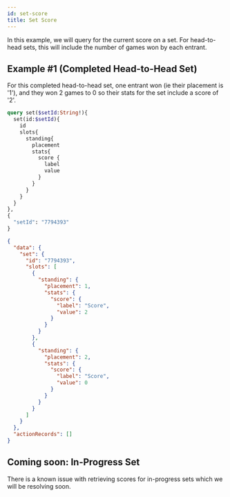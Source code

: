 ```yaml
---
id: set-score
title: Set Score
---
```


In this example, we will query for the current score on a set.
For head-to-head sets, this will include the number of games won by each entrant.

## Example #1 (Completed Head-to-Head Set)

For this completed head-to-head set, one entrant won (ie their placement is '1'),
 and they won 2 games to 0 so their stats for the set include a score of '2'.

<!--DOCUSAURUS_CODE_TABS-->
<!--Request-->

```GraphQL
query set($setId:String!){
  set(id:$setId){
    id
    slots{
      standing{
        placement
        stats{
          score {
            label
            value
          }
        }
      }
    }
  }
},
{
  "setId": "7794393"
}
```

<!--Response-->

```json
{
  "data": {
    "set": {
      "id": "7794393",
      "slots": [
        {
          "standing": {
            "placement": 1,
            "stats": {
              "score": {
                "label": "Score",
                "value": 2
              }
            }
          }
        },
        {
          "standing": {
            "placement": 2,
            "stats": {
              "score": {
                "label": "Score",
                "value": 0
              }
            }
          }
        }
      ]
    }
  },
  "actionRecords": []
}
```

<!--END_DOCUSAURUS_CODE_TABS-->

## Coming soon: In-Progress Set

There is a known issue with retrieving scores for
 in-progress sets which we will be resolving soon.